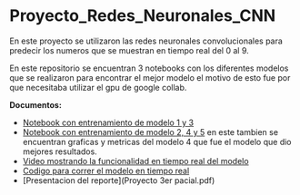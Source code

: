 # Proyecto_Redes_Neuronales_CNN
En este proyecto se utilizaron las redes neuronales convolucionales para predecir los numeros que se muestran
en tiempo real del 0 al 9.

En este repositorio se encuentran 3 notebooks con los diferentes modelos que se realizaron para encontrar el mejor modelo
el motivo de esto fue por que necesitaba utilizar el gpu de google collab.

**Documentos:**
- [Notebook con entrenamiento de modelo 1 y 3](P_P3_594557_1y3Modelo.ipynb)
- [Notebook con entrenamiento de modelo 2, 4 y 5](P_P3_594557_2,4y5Modelo.ipynb) en este tambien se encuentran graficas y
                      metricas del modelo 4 que fue el modelo que dio mejores resultados.
- [Video mostrando la funcionalidad en tiempo real del modelo](P_P3_594557_video.mp4.mp4)
- [Codigo para correr el modelo en tiempo real](live_capture_predict##.py)
- [Presentacion del reporte](Proyecto 3er pacial.pdf)
